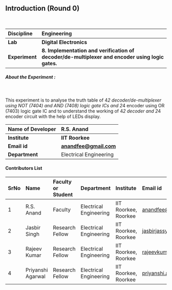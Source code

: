 ## Introduction (Round 0)


<br>

<b>Discipline | <b> Engineering
:--|:--|
<b> Lab | <b> Digital Electronics
<b> Experiment|     <b> 8. Implementation and verification of decoder/de-multiplexer and encoder using logic gates.

<h5> About the Experiment : </h5> <br>

This experiment is to analyse the truth table of 4*2 decoder/de-multiplexer using NOT (7404) and AND (7408) logic gate ICs and 2*4 encoder using OR (7403) logic gate IC and to understand the working of 4*2 decoder and 2*4 encoder circuit with the help of LEDs display.

<b>Name of Developer | <b> R.S. Anand
:--|:--|
<b> Institute | <b> IIT Roorkee
<b> Email id|     <b> anandfee@gmail.com
<b> Department | Electrical Engineering

#### Contributors List

SrNo | Name | Faculty or Student | Department| Institute | Email id
:--|:--|:--|:--|:--|:--|
1 | R.S. Anand | Faculty | Electrical Engineering | IIT Roorkee, Roorkee | anandfee@gmail.com
2 | Jasbir Singh | Research Fellow | Electrical Engineering | IIT Roorkee, Roorkee | jasbirjassy6@gmail.com 
3 | Rajeev Kumar | Research Fellow | Electrical Engineering | IIT Roorkee, Roorkee | rajeevkumar.rke@gmail.com
4 | Priyanshi Agarwal | Research Fellow | Electrical Engineering | IIT Roorkee, Roorkee | priyanshi.a07@gmail.com


<br>
